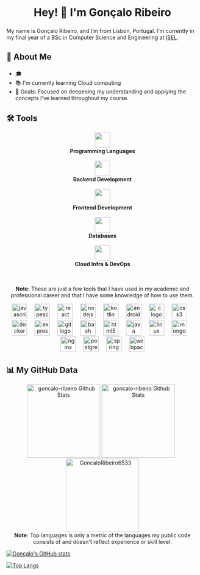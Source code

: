 <h1 align="center">Hey! 👋 I'm Gonçalo Ribeiro</h1>

###

My name is Gonçalo Ribeiro, and I’m from Lisbon, Portugal. I’m currently in my final year of a BSc in Computer Science and Engineering at [ISEL](https://www.isel.pt/en/curso/bsc-degree/computer-science-and-computer-engineering).

###
## 📌 About Me

###
 - 🎓
 - 📚 I'm currently learning Cloud computing
 - 🎯 Goals: Focused on deepening my understanding and applying the concepts I've learned throughout my course.

###

## 🛠️ Tools

<div align="center">
  <p align="center">
   <img src="https://skillicons.dev/icons?i=kotlin,java,js,ts,c&perline=6" height="40px"/>
   <br/>
   <b>Programming Languages</b>
   <br/><br/>
   <img src="https://skillicons.dev/icons?i=spring,nodejs,express&perline=5" height="40px"/>
   <br/>
   <b>Backend Development</b>
   <br/><br/>
   <img src="https://skillicons.dev/icons?i=html,css,react&perline=4" height="40px"/>
   <br/>
   <b>Frontend Development</b>
   <br/><br/>
   <img src="https://skillicons.dev/icons?i=postgres,mongodb&perline=2" height="40px"/>
   <br/>
   <b>Databases</b>
   <br/><br/>
   <img src="https://skillicons.dev/icons?i=docker,gcp,linux,bash,git,nginx&perline=9" height="40px"/>
   <br/>
   <b>Cloud Infra & DevOps</b>
   
  </p> 
  <br/><br/>
  <b>Note:</b> These are just a few tools that I have used in my academic and professional career and that I have some knowledge of how to use them.
  </p>
</div>


<div align="center">
  <img src="https://cdn.jsdelivr.net/gh/devicons/devicon/icons/javascript/javascript-original.svg" height="40" alt="javascript logo"  />
  <img width="12" />
  <img src="https://cdn.jsdelivr.net/gh/devicons/devicon/icons/typescript/typescript-original.svg" height="40" alt="typescript logo"  />
  <img width="12" />
  <img src="https://cdn.jsdelivr.net/gh/devicons/devicon/icons/react/react-original.svg" height="40" alt="react logo"  />
  <img width="12" />
  <img src="https://cdn.jsdelivr.net/gh/devicons/devicon/icons/nodejs/nodejs-original.svg" height="40" alt="nodejs logo"  />
  <img width="12" />
  <img src="https://cdn.jsdelivr.net/gh/devicons/devicon/icons/kotlin/kotlin-original.svg" height="40" alt="kotlin logo"  />
  <img width="12" />
  <img src="https://cdn.jsdelivr.net/gh/devicons/devicon/icons/androidstudio/androidstudio-original.svg" height="40" alt="androidstudio logo"  />
  <img width="12" />
  <img src="https://cdn.jsdelivr.net/gh/devicons/devicon/icons/c/c-original.svg" height="40" alt="c logo"  />
  <img width="12" />
  <img src="https://cdn.jsdelivr.net/gh/devicons/devicon/icons/css3/css3-original.svg" height="40" alt="css3 logo"  />
  <img width="12" />
  <img src="https://cdn.jsdelivr.net/gh/devicons/devicon/icons/docker/docker-original.svg" height="40" alt="docker logo"  />
  <img width="12" />
  <img src="https://cdn.jsdelivr.net/gh/devicons/devicon/icons/express/express-original.svg" height="40" alt="express logo"  />
  <img width="12" />
  <img src="https://cdn.jsdelivr.net/gh/devicons/devicon/icons/git/git-original.svg" height="40" alt="git logo"  />
  <img width="12" />
  <img src="https://cdn.jsdelivr.net/gh/devicons/devicon/icons/bash/bash-original.svg" height="40" alt="bash logo"  />
  <img width="12" />
  <img src="https://cdn.jsdelivr.net/gh/devicons/devicon/icons/html5/html5-original.svg" height="40" alt="html5 logo"  />
  <img width="12" />
  <img src="https://cdn.jsdelivr.net/gh/devicons/devicon/icons/java/java-original.svg" height="40" alt="java logo"  />
  <img width="12" />
  <img src="https://cdn.jsdelivr.net/gh/devicons/devicon/icons/linux/linux-original.svg" height="40" alt="linux logo"  />
  <img width="12" />
  <img src="https://cdn.jsdelivr.net/gh/devicons/devicon/icons/mongodb/mongodb-original.svg" height="40" alt="mongodb logo"  />
  <img width="12" />
  <img src="https://cdn.jsdelivr.net/gh/devicons/devicon/icons/nginx/nginx-original.svg" height="40" alt="nginx logo"  />
  <img width="12" />
  <img src="https://cdn.jsdelivr.net/gh/devicons/devicon/icons/postgresql/postgresql-original.svg" height="40" alt="postgresql logo"  />
  <img width="12" />
  <img src="https://cdn.jsdelivr.net/gh/devicons/devicon/icons/spring/spring-original.svg" height="40" alt="spring logo"  />
  <img width="12" />
  <img src="https://cdn.jsdelivr.net/gh/devicons/devicon/icons/webpack/webpack-original.svg" height="40" alt="webpack logo"  />
</div>

###

## 📊 My GitHub Data

<div align="center">
  <p align="center">
    <img alt="goncalo-ribeiro Github Stats" src="https://github-readme-stats.vercel.app/api?username=GoncaloRibeiro6533&show_icons=true&count_private=true&include_all_commits=true&include_orgs=true&orgs=acme,isel-leic-pdm&theme=algolia" height="192px"/>
      <img alt="goncalo-ribeiro Github Stats" src="https://api.github.com/users/Mr-jiangzhiguo/orgs/api/top-langs/?username=GoncaloRibeiro6533&layout=compact&role=OWNER,COLLABORATOR,ORGANIZATION_MEMBER,MEMBER&hide=html,css&theme=codeSTACKr&langs_count=8" height="192px"/>
  &nbsp;
	  <img src="https://github-readme-stats.vercel.app/api/top-langs?username=GoncaloRibeiro6533&langs_count=10&show_icons=true&locale=en&layout=compact&theme=algolia" alt="GoncaloRibeiro6533" height="192px"/>
  <br/>
  <b>Note:</b> Top languages is only a metric of the languages my public code consists of and doesn't reflect experience or skill level.
  </p>
</div>

[![Gonçalo's GitHub stats](https://github-readme-stats-git-masterorgs-github-readme-stats-team.vercel.app/api?username=GoncaloRibeiro6533&include_orgs=true)](https://github.com/GoncaloRibeiro6533/github-readme-stats)

[![Top Langs](https://github-readme-stats-git-masterorgs-github-readme-stats-team.vercel.app/api/top-langs/?username=GoncaloRibeiro6533&include_orgs=true)](https://github.com/GoncaloRibeiro6533/github-readme-stats)
